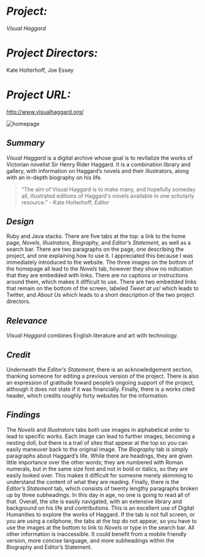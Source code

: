 # _Project:_
_Visual Haggard_

# _Project Directors:_
Kate Holterhoff, Joe Essey 

# _Project URL:_
http://www.visualhaggard.org/

![homepage](https://vassiedinstel.github.io/vassie-dinstel/images/ScreenShot2021-02-12at12.30.03PM.png)

## _Summary_ 
_Visual Haggard_ is a digital archive whose goal is to revitalize the works of Victorian novelist Sir Henry Rider Haggard. It is a combination library 
and gallery, with information on Haggard’s novels and their illustrators, along with an in-depth biography on his life. 
> “The aim of Visual Haggard is to make many, and hopefully someday all, illustrated editions of Haggard's novels available 
in one scholarly resource.” - Kate Holterhoff, _Editor_

## _Design_ 
Ruby and Java stacks. There are five tabs at the top: a link to the home page,  _Novels_, _Illustrators_, _Biography_, and _Editor’s Statement_, as well as a search bar. There are two paragraphs on the page, one describing the project, and one explaining how to use it. I appreciated this because I was immediately introduced to the website. The three images on the bottom of the homepage all lead to the _Novels_ tab, however they show no indication that they are embedded with links. There are no captions or instructions around them, which makes it difficult to use. There are two embedded links that remain on the bottom of the screen, labeled _Tweet at us!_ which leads to Twitter, and _About Us_ which leads to a short description of the two project directors. 

## _Relevance_ 
_Visual Haggard_ combines English literature and art with technology. 

## _Credit_ 
Underneath the _Editor’s Statement_, there is an acknowledgement section, thanking someone for editing a previous version of the project. There is also an 
expression of gratitude toward people’s ongoing support of the project, although it does not state if it was financially. Finally, there is a works cited 
header, which credits roughly forty websites for the information.

## _Findings_
The _Novels_ and _Illustrators_ tabs both use images in alphabetical order to lead to specific works. Each image can lead to further images, 
becoming a nesting doll, but there is a trail of sites that appear at the top so you can easily maneuver back to the original image. 
The  _Biography_ tab is simply paragraphs about Haggard’s life. While there are headings, they are given little importance over the other words; they are 
numbered with Roman numerals, but in the same size font and not in bold or italics, so they are easily looked over. This makes it difficult for someone merely 
skimming to understand the content of what they are reading. Finally, there is the _Editor’s Statement_ tab, which consists of twenty lengthy paragraphs broken 
up by three subheadings. In this day in age, no one is going to read all of that. Overall, the site is easily navigated, with an extensive library and background 
on his life and contributions. This is an excellent use of Digital Humanities to explore the works of Haggard. If the tab is not full screen, or you are using a 
cellphone, the tabs at the top do not appear, so you have to use the images at the bottom to link to _Novels_ or type in the search bar. All other information is
inaccessible. It could benefit from a mobile friendly version, more concise language, and more subheadings within the Biography and Editor’s Statement. 
